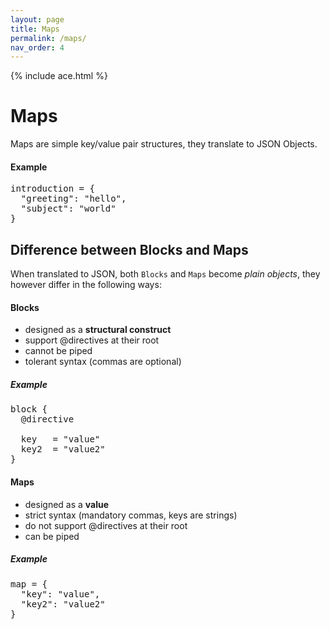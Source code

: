 ```yaml
---
layout: page
title: Maps
permalink: /maps/
nav_order: 4
---
```


{% include ace.html %}

# Maps

Maps are simple key/value pair structures, they translate to JSON Objects.

#### Example

<pre class="ace-editor">
introduction = {
  "greeting": "hello",
  "subject": "world"
}
</pre>


## Difference between Blocks and Maps

When translated to JSON, both `Blocks` and `Maps` become *plain objects*, they however differ in the following ways:

#### **Blocks**
- designed as a **structural construct**
- support @directives at their root
- cannot be piped
- tolerant syntax (commas are optional) 

##### Example

<pre class="ace-editor" lang="kyoml">
block {
  @directive

  key   = "value"
  key2  = "value2"
}
</pre>

#### **Maps**
- designed as a **value**
- strict syntax (mandatory commas, keys are strings)
- do not support @directives at their root
- can be piped

##### Example

<pre class="ace-editor" lang="kyoml">
map = {
  "key": "value",
  "key2": "value2"
}
</pre>
